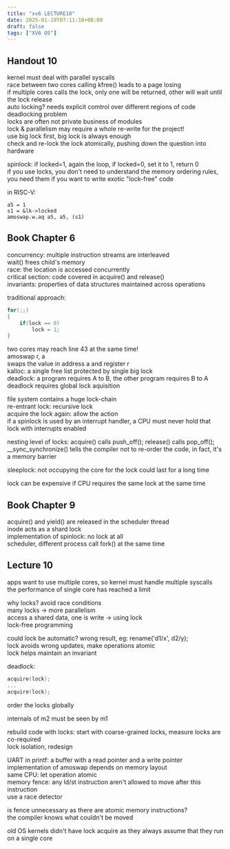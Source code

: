 ```yaml
---
title: "xv6 LECTURE10"
date: 2025-01-19T07:11:18+08:00
draft: false
tags: ["XV6 OS"]
---
```


## Handout 10

kernel must deal with parallel syscalls  
race between two cores calling kfree() leads to a page losing  
if multiple cores calls the lock, only one will be returned, other will wait until the lock release  
auto locking? needs explicit comtrol over different regions of code  
deadlocking problem  
locks are often not private business of modules  
lock & parallelism may require a whole re-write for the project!  
use big lock first, big lock is always enough  
check and re-lock the lock atomically, pushing down the question into hardware  

spinlock: if locked=1, again the loop, if locked=0, set it to 1, return 0  
if you use locks, you don't need to understand the memory ordering rules, you need them if you want to write exotic "lock-free" code  

in RISC-V:
```assembly
a5 = 1
s1 = &lk->locked
amoswap.w.aq a5, a5, (s1)
```

## Book Chapter 6

concurrency: multiple instruction streams are interleaved  
wait() frees child's memory  
race: the location is accessed concurrently  
critical section: code covered in acquire() and release()  
invariants: properties of data structures maintained across operations  

traditional approach:
```C
for(;;)
{
    if(lock == 0)
        lock = 1;
}
```
two cores may reach line 43 at the same time!  
amoswap r, a  
swaps the value in address a and register r  
kalloc: a single free list protected by single big lock  
deadlock: a program requires A to B, the other program requires B to A  
deadlock requires global lock aquisition  

file system contains a huge lock-chain  
re-entrant lock: recursive lock  
acquire the lock again: allow the action  
if a spinlock is used by an interrupt handler, a CPU must never hold that lock with interrupts enabled  

nesting level of locks: acquire() calls push_off(); release() calls pop_off();  
__sync_synchronize() tells the compiler not to re-order the code, in fact, it's a memory barrier  

sleeplock: not occupying the core for the lock could last for a long time  

lock can be expensive if CPU requires the same lock at the same time  

## Book Chapter 9

acquire() and yield() are released in the scheduler thread  
inode acts as a shard lock  
implementation of spinlock: no lock at all  
scheduler, different process call fork() at the same time  

## Lecture 10

apps want to use multiple cores, so kernel must handle multiple syscalls  
the performance of single core has reached a limit  

why locks? avoid race conditions  
many locks -> more parallelism  
access a shared data, one is write -> using lock  
lock-free programming  

could lock be automatic? wrong result, eg: rename('d1/x', d2/y);  
lock avoids wrong updates, make operations atomic  
lock helps maintain an invariant  

deadlock:  
```C
acquire(lock);
...
acquire(lock);
```
order the locks globally  

internals of m2 must be seen by m1  

rebuild code with locks: start with coarse-grained locks, measure locks are co-required  
lock isolation, redesign  

UART in printf: a buffer with a read pointer and a write pointer  
implementation of amoswap depends on memory layout  
same CPU: let operation atomic  
memory fence: any ld/st instruction aren't allowed to move after this instruction  
use a race detector  

is fence unnecessary as there are atomic memory instructions?  
the compiler knows what couldn't be moved  

old OS kernels didn't have lock acquire as they always assume that they run on a single core  
